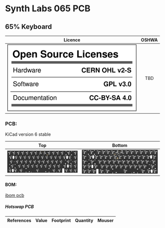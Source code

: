 # Synth Labs 065 PCB
## 65% Keyboard

Licence | OSHWA
:-------------------------:|:-------------------------:
![](https://github.com/0xCB-dev/sl-065-pcb/blob/main/LICENSE.svg) | TBD

### PCB:
KiCad version 6 stable

Top | Bottom
:-------------------------:|:-------------------------:
![](https://github.com/0xCB-dev/SL-065-PCB/blob/main/rev1.0/pcb.top.png)  |  ![](https://github.com/0xCB-dev/SL-065-PCB/blob/main/rev1.0/pcb.bottom.png)

#### BOM:


[ibom pcb](https://files.0xcb.dev/0xCB/SL-065-PCB/pcb.html)



##### Hotswap PCB

| References                             | Value        | Footprint                                       | Quantity | Mouser                                                                                                              |
|----------------------------------------|--------------|-------------------------------------------------|----------|---------------------------------------------------------------------------------------------------------------------|

